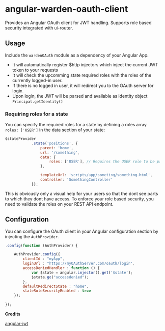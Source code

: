 # angular-warden-oauth-client
Provides an Angular OAuth client for JWT handling. Supports role based security integrated with ui-router.

## Usage

Include the `wardenOAuth` module as a dependency of your Angular App.

* It will automatically register $http injectors which inject the current JWT token to your requests
* It will check the upcomming state required roles with the roles of the currently logged-in user.
* If there is no logged in user, it will redirect you to the OAuth server for login.
* Upon login, the JWT will be parsed and available as Identity object `Principal.getIdentity()`

### Requiring roles for a state

You can specify the required roles for a state by defining a roles array `roles: ['USER']` in the data section of your state:
```javascript
$stateProvider
            .state('positions', {
                parent: 'home',
                url: '/something',
                data: {
                    roles: ['USER'], // Requires the USER role to be present
                },

                templateUrl: 'scripts/app/someting/something.html',
                controller: 'SomethingController'
            });
```

This is obviously only a visual help for your users so that the dont see parts to which they dont have access. To enforce your role based security, you need to validate the roles on your REST API endpoint.

## Configuration

You can configure the OAuth client in your Angular configuration section by injecting the `AuthProvider`.
```javascript
.config(function (AuthProvider) {

	AuthProvider.config({
		clientId : "myApp",
        loginUrl : "https://myOAuthServer.com/oauth/login",
        accessDeniedHandler : function () {
        	var $state = angular.injector().get('$state');
            $state.go("accessdenied");
        },
		defaultRedirectState : "home",
        stateRoleSecurityEnabled : true
	});
	
});
```


**Credits**

[angular-jwt](https://github.com/auth0/angular-jwt)
